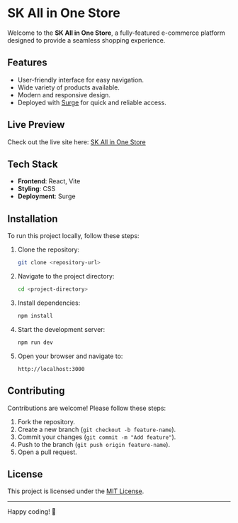 # SK All in One Store

Welcome to the **SK All in One Store**, a fully-featured e-commerce platform designed to provide a seamless shopping experience.

## Features
- User-friendly interface for easy navigation.
- Wide variety of products available.
- Modern and responsive design.
- Deployed with [Surge](https://surge.sh/) for quick and reliable access.

## Live Preview
Check out the live site here: [SK All in One Store](https://skallinonestore.surge.sh/)

## Tech Stack
- **Frontend**: React, Vite
- **Styling**: CSS
- **Deployment**: Surge

## Installation
To run this project locally, follow these steps:

1. Clone the repository:
   ```bash
   git clone <repository-url>
   ```

2. Navigate to the project directory:
   ```bash
   cd <project-directory>
   ```

3. Install dependencies:
   ```bash
   npm install
   ```

4. Start the development server:
   ```bash
   npm run dev
   ```

5. Open your browser and navigate to:
   ```
   http://localhost:3000
   ```

## Contributing
Contributions are welcome! Please follow these steps:
1. Fork the repository.
2. Create a new branch (`git checkout -b feature-name`).
3. Commit your changes (`git commit -m "Add feature"`).
4. Push to the branch (`git push origin feature-name`).
5. Open a pull request.

## License
This project is licensed under the [MIT License](LICENSE).

---

Happy coding! 🎉
